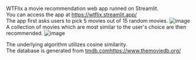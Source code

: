 WTFlix a movie recommendation web app runned on Streamlit.<br>
You can access the app at https://wtflix.streamlit.app/<br>
The app first asks users to pick 5 movies out of 15 random movies. 
![image](https://github.com/anhtuan18602/WTFlix/assets/60171189/0359e0ba-9052-47b0-b61c-7d4740664624)
A collection of movies which are most similar to the user's choice are then recommended.
![image](https://github.com/anhtuan18602/WTFlix/assets/60171189/1eb082cb-ce6a-4dbe-91a9-5d3d227fd51f)

The underlying algorithm utilizes cosine similarity.<br>
The database is generated from [tmdb.com](https://www.themoviedb.org/)https://www.themoviedb.org/

